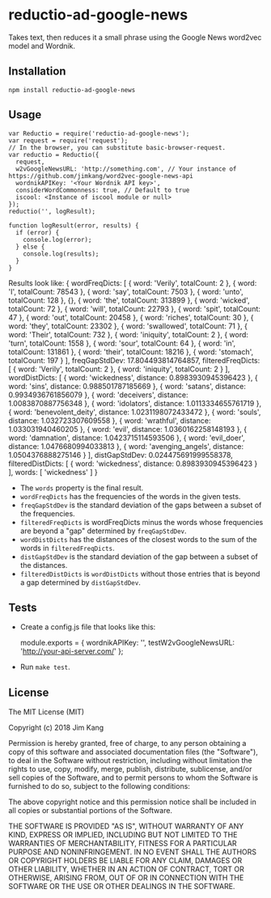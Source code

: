 reductio-ad-google-news
==================

Takes text, then reduces it a small phrase using the Google News word2vec model and Wordnik.

Installation
------------

    npm install reductio-ad-google-news

Usage
-----

    var Reductio = require('reductio-ad-google-news');
    var request = require('request');
    // In the browser, you can substitute basic-browser-request.
    var reductio = Reductio({
      request,
      w2vGoogleNewsURL: 'http://something.com', // Your instance of https://github.com/jimkang/word2vec-google-news-api
      wordnikAPIKey: '<Your Wordnik API key>',
      considerWordCommonness: true, // Default to true
      iscool: <Instance of iscool module or null>
    });
    reductio('', logResult);

    function logResult(error, results) {
      if (error) {
        console.log(error);
      } else {
        console.log(results);
      }
    }

Results look like:
    { wordFreqDicts:
     [ { word: 'Verily', totalCount: 2 },
       { word: 'I', totalCount: 78543 },
       { word: 'say', totalCount: 7503 },
       { word: 'unto', totalCount: 128 },
       {},
       { word: 'the', totalCount: 313899 },
       { word: 'wicked', totalCount: 72 },
       { word: 'will', totalCount: 22793 },
       { word: 'spit', totalCount: 47 },
       { word: 'out', totalCount: 20458 },
       { word: 'riches', totalCount: 30 },
       { word: 'they', totalCount: 23302 },
       { word: 'swallowed', totalCount: 71 },
       { word: 'Their', totalCount: 732 },
       { word: 'iniquity', totalCount: 2 },
       { word: 'turn', totalCount: 1558 },
       { word: 'sour', totalCount: 64 },
       { word: 'in', totalCount: 131861 },
       { word: 'their', totalCount: 18216 },
       { word: 'stomach', totalCount: 197 } ],
    freqGapStdDev: 17.804493814764857,
    filteredFreqDicts:
     [ { word: 'Verily', totalCount: 2 },
       { word: 'iniquity', totalCount: 2 } ],
    wordDistDicts:
     [ { word: 'wickedness', distance: 0.8983930945396423 },
       { word: 'sins', distance: 0.988501787185669 },
       { word: 'satans', distance: 0.9934936761856079 },
       { word: 'deceivers', distance: 1.0083870887756348 },
       { word: 'idolators', distance: 1.0113334655761719 },
       { word: 'benevolent_deity', distance: 1.0231198072433472 },
       { word: 'souls', distance: 1.032723307609558 },
       { word: 'wrathful', distance: 1.033031940460205 },
       { word: 'evil', distance: 1.0360162258148193 },
       { word: 'damnation', distance: 1.0423715114593506 },
       { word: 'evil_doer', distance: 1.0476680994033813 },
       { word: 'avenging_angels', distance: 1.0504376888275146 } ],
    distGapStdDev: 0.024475691999558378,
    filteredDistDicts: [ { word: 'wickedness', distance: 0.8983930945396423 } ],
    words: [ 'wickedness' ] }

- The `words` property is the final result.
- `wordFreqDicts` has the frequencies of the words in the given tests.
- `freqGapStdDev` is the standard deviation of the gaps between a subset of the frequencies.
- `filteredFreqDicts` is wordFreqDicts minus the words whose frequencies are beyond a "gap" determined by `freqGapStdDev`.
- `wordDistDicts` has the distances of the closest words to the sum of the words in `filteredFreqDicts`.
- `distGapStdDev` is the standard deviation of the gap between a subset of the distances.
- `filteredDistDicts` is `wordDistDicts` without those entries that is beyond a gap determined by `distGapStdDev`.

Tests
----

- Create a config.js file that looks like this:

    module.exports = {
      wordnikAPIKey: '<Your Wordnik API key>',
      testW2vGoogleNewsURL: 'http://your-api-server.com/'
    };

- Run `make test`.

License
-------

The MIT License (MIT)

Copyright (c) 2018 Jim Kang

Permission is hereby granted, free of charge, to any person obtaining a copy
of this software and associated documentation files (the "Software"), to deal
in the Software without restriction, including without limitation the rights
to use, copy, modify, merge, publish, distribute, sublicense, and/or sell
copies of the Software, and to permit persons to whom the Software is
furnished to do so, subject to the following conditions:

The above copyright notice and this permission notice shall be included in
all copies or substantial portions of the Software.

THE SOFTWARE IS PROVIDED "AS IS", WITHOUT WARRANTY OF ANY KIND, EXPRESS OR
IMPLIED, INCLUDING BUT NOT LIMITED TO THE WARRANTIES OF MERCHANTABILITY,
FITNESS FOR A PARTICULAR PURPOSE AND NONINFRINGEMENT. IN NO EVENT SHALL THE
AUTHORS OR COPYRIGHT HOLDERS BE LIABLE FOR ANY CLAIM, DAMAGES OR OTHER
LIABILITY, WHETHER IN AN ACTION OF CONTRACT, TORT OR OTHERWISE, ARISING FROM,
OUT OF OR IN CONNECTION WITH THE SOFTWARE OR THE USE OR OTHER DEALINGS IN
THE SOFTWARE.
